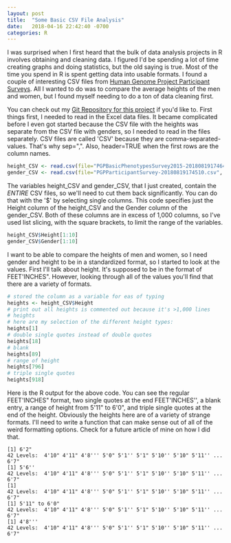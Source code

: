 ```yaml
---
layout: post
title:  "Some Basic CSV File Analysis"
date:   2018-04-16 22:42:40 -0700
categories: R
---
```

I was surprised when I first heard that the bulk of data analysis projects in R involves obtaining and cleaning data. I figured I'd be spending a lot of time creating graphs and doing statistics, but the old saying is true. Most of the time you spend in R is spent getting data into usable formats. I found a couple of interesting CSV files from [Human Genome Project Participant Surveys]. All I wanted to do was to compare the average heights of the men and women, but I found myself needing to do a ton of data cleaning first.

You can check out my [Git Repository for this project] if you'd like to. First things first, I needed to read in the Excel data files. It became complicated before I even got started because the CSV file with the heights was separate from the CSV file with genders, so I needed to read in the files separately. CSV files are called 'CSV' because they are comma-separated-values. That's why sep=",". Also, header=TRUE when the first rows are the column names.

```R
height_CSV <- read.csv(file="PGPBasicPhenotypesSurvey2015-20180819174645.csv", header=TRUE, sep=",")
gender_CSV <- read.csv(file="PGPParticipantSurvey-20180819174510.csv", header=TRUE, sep=",")
```
The variables height_CSV and gender_CSV, that I just created, contain the *ENTIRE* CSV files, so we'll need to cut them back significantly. You can do that with the '$' by selecting single columns. This code specifies just the Height column of the height_CSV and the Gender column of the gender_CSV. Both of these columns are in excess of 1,000 columns, so I've used list slicing, with the square brackets, to limit the range of the variables.
```R
height_CSV$Height[1:10]
gender_CSV$Gender[1:10]
```
I want to be able to compare the heights of men and women, so I need gender and height to be in a standardized format, so I started to look at the values. First I'll talk about height. It's supposed to be in the format of FEET'INCHES". However, looking through all of the values you'll find that there are a variety of formats.

```R
# stored the column as a variable for eas of typing
heights <- height_CSV$Height
# print out all heights is commented out because it's >1,000 lines
# heights
# here are my selection of the different height types:
heights[1]
# double single quotes instead of double quotes
heights[18]
# blank
heights[89]
# range of height
heights[796]
# triple single quotes
heights[918]
```
Here is the R output for the above code. You can see the regular FEET'INCHES" format, two single quotes at the end FEET'INCHES'', a blank entry, a range of height from 5'11" to 6'0", and triple single quotes at the end of the height. Obviously the heights here are of a variety of strange formats. I'll need to write a function that can make sense out of all of the weird formatting options. Check for a future article of mine on how I did that.
```console
[1] 6'2"
42 Levels:  4'10" 4'11" 4'8''' 5'0" 5'1'' 5'1" 5'10'' 5'10" 5'11'' ... 6'7"
[1] 5'6''
42 Levels:  4'10" 4'11" 4'8''' 5'0" 5'1'' 5'1" 5'10'' 5'10" 5'11'' ... 6'7"
[1]
42 Levels:  4'10" 4'11" 4'8''' 5'0" 5'1'' 5'1" 5'10'' 5'10" 5'11'' ... 6'7"
[1] 5'11" to 6'0"
42 Levels:  4'10" 4'11" 4'8''' 5'0" 5'1'' 5'1" 5'10'' 5'10" 5'11'' ... 6'7"
[1] 4'8'''
42 Levels:  4'10" 4'11" 4'8''' 5'0" 5'1'' 5'1" 5'10'' 5'10" 5'11'' ... 6'7"
```

[Human Genome Project Participant Surveys]:https://my.pgp-hms.org/google_surveys
[Git Repository for this project]:https://github.com/DaveHalvorsen/Personal_Genome_Project
